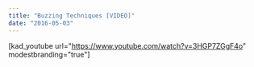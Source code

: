 ```yaml
---
title: "Buzzing Techniques [VIDEO]"
date: "2016-05-03"
---
```


\[kad\_youtube url="https://www.youtube.com/watch?v=3HGP7ZGgF4o" modestbranding="true"\]
